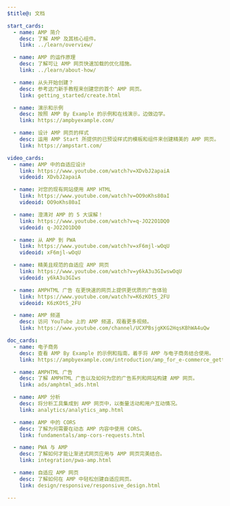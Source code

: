 ```yaml
---
$title@: 文档

start_cards:
  - name: AMP 简介
    desc: 了解 AMP 及其核心组件。
    link: ../learn/overview/

  - name: AMP 的运作原理
    desc: 了解可让 AMP 网页快速加载的优化措施。
    link: ../learn/about-how/

  - name: 从头开始创建？
    desc: 参考这门新手教程来创建您的首个 AMP 网页。
    link: getting_started/create.html

  - name: 演示和示例
    desc: 按照 AMP By Example 的示例和在线演示，边做边学。
    link: https://ampbyexample.com/

  - name: 设计 AMP 网页的样式
    desc: 运用 AMP Start 所提供的已预设样式的模板和组件来创建精美的 AMP 网页。
    link: https://ampstart.com/

video_cards:
  - name: AMP 中的自适应设计
    link: https://www.youtube.com/watch?v=XDvbJ2apaiA
    videoid: XDvbJ2apaiA

  - name: 对您的现有网站使用 AMP HTML
    link: https://www.youtube.com/watch?v=OO9oKhs80aI
    videoid: OO9oKhs80aI

  - name: 澄清对 AMP 的 5 大误解！
    link: https://www.youtube.com/watch?v=q-JO22O1DQ0
    videoid: q-JO22O1DQ0

  - name: 从 AMP 到 PWA
    link: https://www.youtube.com/watch?v=xF6mjl-wOqU
    videoid: xF6mjl-wOqU

  - name: 精美且规范的自适应 AMP 网页
    link: https://www.youtube.com/watch?v=y6kA3u3GIwswOqU
    videoid: y6kA3u3GIws

  - name: AMPHTML 广告 在更快速的网页上提供更优质的广告体验
    link: https://www.youtube.com/watch?v=K6zKOtS_2FU
    videoid: K6zKOtS_2FU

  - name: AMP 频道
    desc: 访问 YouTube 上的 AMP 频道，观看更多视频。
    link: https://www.youtube.com/channel/UCXPBsjgKKG2HqsKBhWA4uQw

doc_cards:
  - name: 电子商务
    desc: 查看 AMP By Example 的示例和指南，着手将 AMP 与电子商务结合使用。
    link: https://ampbyexample.com/introduction/amp_for_e-commerce_getting_started/

  - name: AMPHTML 广告
    desc: 了解 AMPHTML 广告以及如何为您的广告系列和网站构建 AMP 网页。
    link: ads/amphtml_ads.html

  - name: AMP 分析
    desc: 将分析工具集成到 AMP 网页中，以衡量活动和用户互动情况。
    link: analytics/analytics_amp.html

  - name: AMP 中的 CORS
    desc: 了解为何需要在动态 AMP 内容中使用 CORS。
    link: fundamentals/amp-cors-requests.html

  - name: PWA 与 AMP
    desc: 了解如何才能让渐进式网页应用与 AMP 网页完美结合。
    link: integration/pwa-amp.html

  - name: 自适应 AMP 网页
    desc: 了解如何在 AMP 中轻松创建自适应网页。
    link: design/responsive/responsive_design.html

---
```

 
